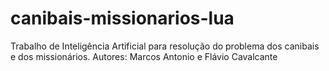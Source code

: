 # canibais-missionarios-lua
Trabalho de Inteligência Artificial para resolução do problema dos canibais e dos missionários. Autores: Marcos Antonio e Flávio Cavalcante
